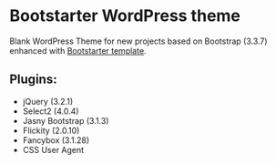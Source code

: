 # Bootstarter WordPress theme

Blank WordPress Theme for new projects based on Bootstrap (3.3.7) enhanced with [Bootstarter template](https://github.com/alexweblab/bootstarter).

## Plugins:
* jQuery (3.2.1)
* Select2 (4.0.4)
* Jasny Bootstrap (3.1.3)
* Flickity (2.0.10)
* Fancybox (3.1.28)
* CSS User Agent
